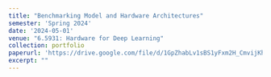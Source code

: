 ```yaml
---
title: "Benchmarking Model and Hardware Architectures"
semester: 'Spring 2024'
date: '2024-05-01'
venue: "6.5931: Hardware for Deep Learning"
collection: portfolio
paperurl: 'https://drive.google.com/file/d/1GpZhabLv1sBS1yFxm2H_CmvijKhkXeHC'
excerpt: ""
---
```

